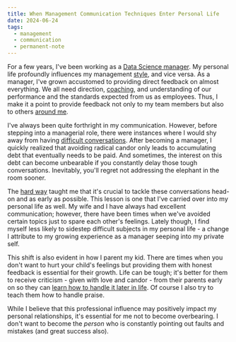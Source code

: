 ```yaml
---
title: When Management Communication Techniques Enter Personal Life
date: 2024-06-24
tags:
  - management
  - communication
  - permanent-note
---
```


For a few years, I've been working as a [Data Science manager](notes/Time%20to%20manage.md). My personal life profoundly influences my management [style](notes/Different%20managerial%20styles.md), and vice versa. As a manager, I've grown accustomed to providing direct feedback on almost everything. We all need direction, [coaching](notes/Mentoring%20as%20a%20form%20of%20leverage.md), and understanding of our performance and the standards expected from us as employees. Thus, I make it a point to provide feedback not only to my team members but also to others [around me](notes/Internal%20Networking.md).

I've always been quite forthright in my communication. However, before stepping into a managerial role, there were instances where I would shy away from having [difficult conversations](notes/Radical%20Candor%20and%20Crucial%20Conversations.md). After becoming a manager, I quickly realized that avoiding radical candor only leads to accumulating debt that eventually needs to be paid. And sometimes, the interest on this debt can become unbearable if you constantly delay those tough conversations. Inevitably, you'll regret not addressing the elephant in the room sooner.

The [hard way](notes/My%20failure%20resume.md) taught me that it's crucial to tackle these conversations head-on and as early as possible. This lesson is one that I've carried over into my personal life as well. My wife and I have always had excellent communication; however, there have been times when we've avoided certain topics just to spare each other's feelings. Lately though, I find myself less likely to sidestep difficult subjects in my personal life - a change I attribute to my growing experience as a manager seeping into my private self.

This shift is also evident in how I parent my kid. There are times when you don't want to hurt your child's feelings but providing them with honest feedback is essential for their growth. Life can be tough; it's better for them to receive criticism - given with love and candor - from their parents early on so they can  [learn how to handle it later in life](notes/You%20need%20a%20growth%20mindset%20to%20get%20honest%20feedback.md). Of course I also try to teach them how to handle praise.

While I believe that this professional influence may positively impact my personal relationships, it's essential for me not to become overbearing. I don't want to become the *person* who is constantly pointing out faults and mistakes (and great success also).

